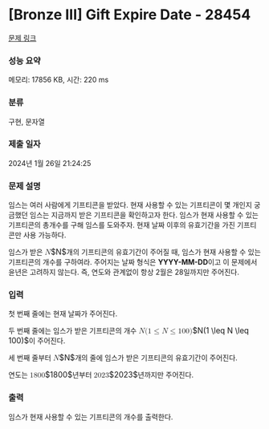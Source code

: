 # [Bronze III] Gift Expire Date - 28454 

[문제 링크](https://www.acmicpc.net/problem/28454) 

### 성능 요약

메모리: 17856 KB, 시간: 220 ms

### 분류

구현, 문자열

### 제출 일자

2024년 1월 26일 21:24:25

### 문제 설명

<p>임스는 여러 사람에게 기프티콘을 받았다. 현재 사용할 수 있는 기프티콘이 몇 개인지 궁금했던 임스는 지금까지 받은 기프티콘을 확인하고자 한다. 임스가 현재 사용할 수 있는 기프티콘의 총개수를 구해 임스를 도와주자. 현재 날짜 이후의 유효기간을 가진 기프티콘만 사용 가능하다.</p>

<p>임스가 받은 <mjx-container class="MathJax" jax="CHTML" style="font-size: 109%; position: relative;"><mjx-math class="MJX-TEX" aria-hidden="true"><mjx-mi class="mjx-i"><mjx-c class="mjx-c1D441 TEX-I"></mjx-c></mjx-mi></mjx-math><mjx-assistive-mml unselectable="on" display="inline"><math xmlns="http://www.w3.org/1998/Math/MathML"><mi>N</mi></math></mjx-assistive-mml><span aria-hidden="true" class="no-mathjax mjx-copytext">$N$</span></mjx-container>개의 기프티콘의 유효기간이 주어질 때, 임스가 현재 사용할 수 있는 기프티콘의 개수를 구하여라. 주어지는 날짜 형식은 <strong>YYYY-MM-DD</strong>이고 이 문제에서 윤년은 고려하지 않는다. 즉, 연도와 관계없이 항상 2월은 28일까지만 주어진다.</p>

### 입력 

 <p>첫 번째 줄에는 현재 날짜가 주어진다.</p>

<p>두 번째 줄에는 임스가 받은 기프티콘의 개수 <mjx-container class="MathJax" jax="CHTML" style="font-size: 109%; position: relative;"><mjx-math class="MJX-TEX" aria-hidden="true"><mjx-mi class="mjx-i"><mjx-c class="mjx-c1D441 TEX-I"></mjx-c></mjx-mi><mjx-mo class="mjx-n"><mjx-c class="mjx-c28"></mjx-c></mjx-mo><mjx-mn class="mjx-n"><mjx-c class="mjx-c31"></mjx-c></mjx-mn><mjx-mo class="mjx-n" space="4"><mjx-c class="mjx-c2264"></mjx-c></mjx-mo><mjx-mi class="mjx-i" space="4"><mjx-c class="mjx-c1D441 TEX-I"></mjx-c></mjx-mi><mjx-mo class="mjx-n" space="4"><mjx-c class="mjx-c2264"></mjx-c></mjx-mo><mjx-mn class="mjx-n" space="4"><mjx-c class="mjx-c31"></mjx-c><mjx-c class="mjx-c30"></mjx-c><mjx-c class="mjx-c30"></mjx-c></mjx-mn><mjx-mo class="mjx-n"><mjx-c class="mjx-c29"></mjx-c></mjx-mo></mjx-math><mjx-assistive-mml unselectable="on" display="inline"><math xmlns="http://www.w3.org/1998/Math/MathML"><mi>N</mi><mo stretchy="false">(</mo><mn>1</mn><mo>≤</mo><mi>N</mi><mo>≤</mo><mn>100</mn><mo stretchy="false">)</mo></math></mjx-assistive-mml><span aria-hidden="true" class="no-mathjax mjx-copytext">$N(1 \leq N \leq 100)$</span></mjx-container>이 주어진다.</p>

<p>세 번째 줄부터 <mjx-container class="MathJax" jax="CHTML" style="font-size: 109%; position: relative;"><mjx-math class="MJX-TEX" aria-hidden="true"><mjx-mi class="mjx-i"><mjx-c class="mjx-c1D441 TEX-I"></mjx-c></mjx-mi></mjx-math><mjx-assistive-mml unselectable="on" display="inline"><math xmlns="http://www.w3.org/1998/Math/MathML"><mi>N</mi></math></mjx-assistive-mml><span aria-hidden="true" class="no-mathjax mjx-copytext">$N$</span></mjx-container>개의 줄에 임스가 받은 기프티콘의 유효기간이 주어진다.</p>

<p>연도는 <mjx-container class="MathJax" jax="CHTML" style="font-size: 109%; position: relative;"><mjx-math class="MJX-TEX" aria-hidden="true"><mjx-mn class="mjx-n"><mjx-c class="mjx-c31"></mjx-c><mjx-c class="mjx-c38"></mjx-c><mjx-c class="mjx-c30"></mjx-c><mjx-c class="mjx-c30"></mjx-c></mjx-mn></mjx-math><mjx-assistive-mml unselectable="on" display="inline"><math xmlns="http://www.w3.org/1998/Math/MathML"><mn>1800</mn></math></mjx-assistive-mml><span aria-hidden="true" class="no-mathjax mjx-copytext">$1800$</span></mjx-container>년부터 <mjx-container class="MathJax" jax="CHTML" style="font-size: 109%; position: relative;"><mjx-math class="MJX-TEX" aria-hidden="true"><mjx-mn class="mjx-n"><mjx-c class="mjx-c32"></mjx-c><mjx-c class="mjx-c30"></mjx-c><mjx-c class="mjx-c32"></mjx-c><mjx-c class="mjx-c33"></mjx-c></mjx-mn></mjx-math><mjx-assistive-mml unselectable="on" display="inline"><math xmlns="http://www.w3.org/1998/Math/MathML"><mn>2023</mn></math></mjx-assistive-mml><span aria-hidden="true" class="no-mathjax mjx-copytext">$2023$</span></mjx-container>년까지만 주어진다.</p>

### 출력 

 <p>임스가 현재 사용할 수 있는 기프티콘의 개수를 출력한다.</p>

